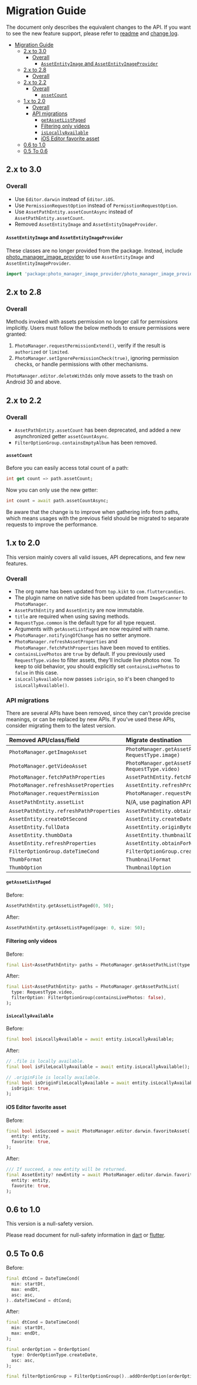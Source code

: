 # Migration Guide

The document only describes the equivalent changes to the API.
If you want to see the new feature support, please refer to [readme][] and [change log][].

<!-- TOC -->
* [Migration Guide](#migration-guide)
  * [2.x to 3.0](#2x-to-30)
    * [Overall](#overall)
      * [`AssetEntityImage` and `AssetEntityImageProvider`](#assetentityimage-and-assetentityimageprovider)
  * [2.x to 2.8](#2x-to-28)
    * [Overall](#overall-1)
  * [2.x to 2.2](#2x-to-22)
    * [Overall](#overall-2)
      * [`assetCount`](#assetcount)
  * [1.x to 2.0](#1x-to-20)
    * [Overall](#overall-3)
    * [API migrations](#api-migrations)
      * [`getAssetListPaged`](#getassetlistpaged)
      * [Filtering only videos](#filtering-only-videos)
      * [`isLocallyAvailable`](#islocallyavailable)
      * [iOS Editor favorite asset](#ios-editor-favorite-asset)
  * [0.6 to 1.0](#06-to-10)
  * [0.5 To 0.6](#05-to-06)
<!-- TOC -->

## 2.x to 3.0

### Overall

- Use `Editor.darwin` instead of `Editor.iOS`.
- Use `PermissionRequestOption` instead of `PermisstionRequestOption`.
- Use `AssetPathEntity.assetCountAsync` instead of `AssetPathEntity.assetCount`.
- Removed `AssetEntityImage` and `AssetEntityImageProvider`.

#### `AssetEntityImage` and `AssetEntityImageProvider`

These classes are no longer provided from the package.
Instead, include
[photo_manager_image_provider](https://pub.dev/packages/photo_manager_image_provider/install)
to use `AssetEntityImage` and `AssetEntityImageProvider`.

```dart
import 'package:photo_manager_image_provider/photo_manager_image_provider.dart';
```

## 2.x to 2.8

### Overall

Methods invoked with assets permission no longer call for permissions implicitly.
Users must follow the below methods to ensure permissions were granted:

1. `PhotoManager.requestPermissionExtend()`, verify if the result is
   `authorized` or `limited`.
2. `PhotoManager.setIgnorePermissionCheck(true)`, ignoring permission checks,
   or handle permissions with other mechanisms.

`PhotoManager.editor.deleteWithIds` only move assets to the trash on Android 30 and above.

## 2.x to 2.2

### Overall

- `AssetPathEntity.assetCount` has been deprecated, and added a new asynchronized getter `assetCountAsync`.
- `FilterOptionGroup.containsEmptyAlbum` has been removed.

#### `assetCount`

Before you can easily access total count of a path:

```dart
int get count => path.assetCount;
```

Now you can only use the new getter:

```dart
int count = await path.assetCountAsync;
```

Be aware that the change is to improve when gathering info from paths,
which means usages with the previous field should be migrated to
separate requests to improve the performance.

## 1.x to 2.0

This version mainly covers all valid issues, API deprecations, and few new features.

### Overall

- The org name has been updated from `top.kikt` to `com.fluttercandies`.
- The plugin name on native side has been updated from `ImageScanner` to `PhotoManager`.
- `AssetPathEntity` and `AssetEntity` are now immutable.
- `title` are required when using saving methods.
- `RequestType.common` is the default type for all type request.
- Arguments with `getAssetListPaged` are now required with name.
- `PhotoManager.notifyingOfChange` has no setter anymore.
- `PhotoManager.refreshAssetProperties` and `PhotoManager.fetchPathProperties` have been moved to entities.
- `containsLivePhotos` are `true` by default.
  If you previously used `RequestType.video` to filter assets, they'll include live photos now.
  To keep to old behavior, you should explicitly set `containsLivePhotos` to `false` in this case.
- `isLocallyAvailable` now passes `isOrigin`, so it's been changed to `isLocallyAvailable()`.

### API migrations

There are several APIs have been removed, since they can't provide precise meanings, or can be replaced by new APIs.
If you've used these APIs, consider migrating them to the latest version.

| Removed API/class/field                 | Migrate destination                                      |
|:----------------------------------------|:---------------------------------------------------------|
| `PhotoManager.getImageAsset`            | `PhotoManager.getAssetPathList(type: RequestType.image)` |
| `PhotoManager.getVideoAsset`            | `PhotoManager.getAssetPathList(type: RequestType.video)` |
| `PhotoManager.fetchPathProperties`      | `AssetPathEntity.fetchPathProperties`                    |
| `PhotoManager.refreshAssetProperties`   | `AssetEntity.refreshProperties`                          |
| `PhotoManager.requestPermission`        | `PhotoManager.requestPermissionExtend`                   |
| `AssetPathEntity.assetList`             | N/A, use pagination APIs instead.                        |
| `AssetPathEntity.refreshPathProperties` | `AssetPathEntity.obtainForNewProperties`                 |
| `AssetEntity.createDtSecond`            | `AssetEntity.createDateSecond`                           |
| `AssetEntity.fullData`                  | `AssetEntity.originBytes`                                |
| `AssetEntity.thumbData`                 | `AssetEntity.thumbnailData`                              |
| `AssetEntity.refreshProperties`         | `AssetEntity.obtainForNewProperties`                     |
| `FilterOptionGroup.dateTimeCond`        | `FilterOptionGroup.createTimeCond`                       |
| `ThumbFormat`                           | `ThumbnailFormat`                                        |
| `ThumbOption`                           | `ThumbnailOption`                                        |

#### `getAssetListPaged`

Before:

```dart
AssetPathEntity.getAssetListPaged(0, 50);
```

After:

```dart
AssetPathEntity.getAssetListPaged(page: 0, size: 50);
```

#### Filtering only videos

Before:

```dart
final List<AssetPathEntity> paths = PhotoManager.getAssetPathList(type: RequestType.video);
```

After:

```dart
final List<AssetPathEntity> paths = PhotoManager.getAssetPathList(
  type: RequestType.video,
  filterOption: FilterOptionGroup(containsLivePhotos: false),
);
```

#### `isLocallyAvailable`

Before:

```dart
final bool isLocallyAvailable = await entity.isLocallyAvailable;
```

After:

```dart
// .file is locally available.
final bool isFileLocallyAvailable = await entity.isLocallyAvailable();

// .originFile is locally available.
final bool isOriginFileLocallyAvailable = await entity.isLocallyAvailable(
  isOrigin: true,
);
```

#### iOS Editor favorite asset

Before:

```dart
final bool isSucceed = await PhotoManager.editor.darwin.favoriteAsset(
  entity: entity,
  favorite: true,
);
```

After:

```dart
/// If succeed, a new entity will be returned.
final AssetEntity? newEntity = await PhotoManager.editor.darwin.favoriteAsset(
  entity: entity,
  favorite: true,
);
```

## 0.6 to 1.0

This version is a null-safety version.

Please read document for null-safety information in [dart][dart-safe] or [flutter][flutter-safe].

[flutter-safe]: https://flutter.cn/docs/null-safety
[dart-safe]: https://dart.cn/null-safety

## 0.5 To 0.6

Before:

```dart
final dtCond = DateTimeCond(
  min: startDt,
  max: endDt,
  asc: asc,
)..dateTimeCond = dtCond;
```

After:

```dart
final dtCond = DateTimeCond(
  min: startDt,
  max: endDt,
);

final orderOption = OrderOption(
  type: OrderOptionType.createDate,
  asc: asc,
);

final filterOptionGroup = FilterOptionGroup()..addOrderOption(orderOption);
```

[readme]: ./README.md
[change log]: ./CHANGELOG.md
